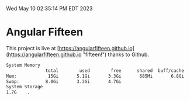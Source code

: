 Wed May 10 02:35:14 PM EDT 2023

# Angular Fifteen


This project is live at [https://angularfifteen.github.io](https://angularfifteen.github.io "fifteen!") thanks to Github.

```bash
System Memory
               total        used        free      shared  buff/cache   available
Mem:            15Gi       5.1Gi       3.3Gi       685Mi       6.8Gi       9.2Gi
Swap:          8.0Gi       3.3Gi       4.7Gi
System Storage
1.7G	.
